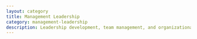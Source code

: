 ```yaml
---
layout: category
title: Management Leadership
category: management-leadership
description: Leadership development, team management, and organizational effectiveness tools.
---
```

